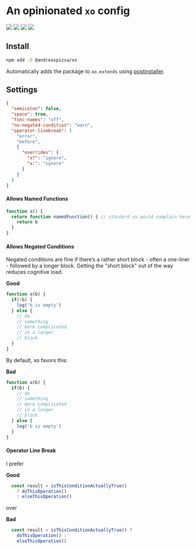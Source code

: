 # An opinionated `xo` config
![](https://postinstaller-badge.now.sh/@andreaspizsa/xo)
![](https://badgen.net/xo/status/@andreaspizsa/xo) ![](https://badgen.net/xo/indent/@andreaspizsa/xo) ![](https://badgen.net/xo/semi/@andreaspizsa/xo)

## Install

```sh
npm add -D @andreaspizsa/xo
```

Automatically adds the package to `xo.extends` using [postinstaller](https://github.com/postinstaller/postinstaller).

## Settings

```json
{
  "semicolon": false,
  "space": true,
  "func-names": "off",
  "no-negated-condition": "warn",
  "operator-linebreak": [
    "error",
    "before",
    {
      "overrides": {
        "x?": "ignore",
        "x:": "ignore"
      }
    }
  ]
}
```

#### Allows Named Functions

```js
function a() {
  return function namedFunction() { // standard xo would complain here
    return b
  }
}
```

#### Allows Negated Conditions

Negated conditions are fine if there’s a rather short block - often a one-liner - followed by a longer block. Getting the "short block" out of the way reduces cognitive load.

**Good**
```js
function a(b) {
  if(!b) {
    log('b is empty')
  } else {
    // do
    // something
    // more complicated
    // in a longer
    // block
  }
}
```

By default, xo favors this:

**Bad**

```js
function a(b) {
  if(b) {
    // do
    // something
    // more complicated
    // in a longer
    // block
  } else {
    log('b is empty')
  }
}
```

#### Operator Line Break

I prefer

**Good**

```js
  const result = isThisConditionActuallyTrue()
    ? doThisOperation()
    : elseThisOperation()
```

over

**Bad**
```js
  const result = isThisConditionActuallyTrue() ?
    doThisOperation() :
    elseThisOperation()
```
